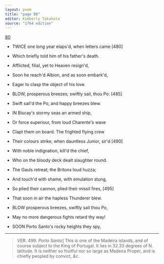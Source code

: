 ```yaml
---
layout: poem
title: "page 80"
editor: Kimberly Takahata
source: "1764 edition"
---
```



[80]()

- TWICE one long year elaps'd, when letters came [480]
- Which briefly told him of his father's death.
- Afflicted, filial, yet to Heaven resign'd,
- Soon he reach'd Albion, and as soon embark'd,
- Eager to clasp the object of his love.

- BLOW, prosperous breezes; swiftly sail, thou Po: [485]
- Swift sail'd the Po, and happy breezes blew.

- IN Biscay's stormy seas an armed ship,
- Or force superiour, from loud Charente's wave
- Clapt them on board. The frighted flying crew
- Their colours strike; when dauntless Junior, sir'd [490]
- With noble indignation, kill'd the chief,
- Who on the bloody deck dealt slaughter round.
- The Gauls retreat; the Britons loud huzza;
- And touch'd with shame, with emulation stung,
- So plied their cannon, plied their missil fires, [495]
- That soon in air the hapless Thunderer blew.

- BLOW prosperous breezes, swiftly sail thou Po,
- May no more dangerous fights retard thy way!

- SOON Porto Santo's rocky heights they spy,

---

> VER. 499. *Porto Santo*\] This is one of the Madeira islands, and of course subject to the King of Portugal. It lies in 32.33 degrees of N. latitude. It is neither so fruitful nor so large as Madeira Proper, and is chiefly peopled by convict, *&c*.